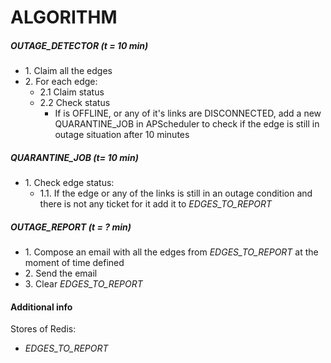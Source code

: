 # **ALGORITHM**
##### *OUTAGE_DETECTOR* (t = 10 min)
- 1\. Claim all the edges
- 2\. For each edge:
	- 2.1 Claim status
	- 2.2 Check status
		- If is OFFLINE, or any of it's links are DISCONNECTED, add a new QUARANTINE_JOB in APScheduler to check if the edge is still in outage situation after 10 minutes

##### *QUARANTINE_JOB* (t= 10 min)
- 1\. Check edge status:
	- 1.1. If the edge or any of the links is still in an outage condition and there is not any ticket for it add it to _EDGES_TO_REPORT_

##### *OUTAGE_REPORT* (t = ? min)
- 1\. Compose an email with all the edges from _EDGES_TO_REPORT_ at the moment of time defined
- 2\. Send the email
- 3\. Clear _EDGES_TO_REPORT_

#### Additional info
Stores of Redis:
- _EDGES_TO_REPORT_